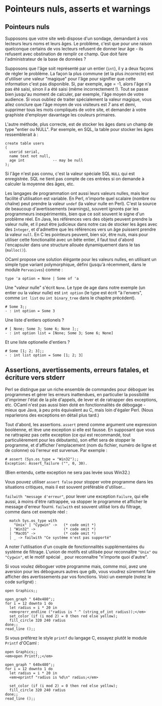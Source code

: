 <!-- ((! set title Pointeurs nuls, asserts et warnings !)) ((! set learn !)) -->

# Pointeurs nuls, asserts et warnings
## Pointeurs nuls
Supposons que votre site web dispose d'un sondage, demandant à vos
lecteurs leurs noms et leurs âges. Le problème, c'est que pour une
raison quelconque certains de vos lecteurs refusent de donner leur âge -
ils refusent avec obstination de remplir ce champ. Que doit faire
l'administrateur de la base de données ?

Supposons que l'âge soit représenté par un entier (`int`), il y a deux
façons de régler le problème. La façon la plus commune (et la plus
*incorrecte*) est d'utiliser une valeur "magique" pour l'âge pour
signifier que cette information c'est pas disponible. Si, par exemple,
age = -1, alors l'âge n'a pas été saisi, sinon il a été saisi (même
incorrectement !). Tout se passe bien jusqu'au moment de calculer, par
exemple, l'âge moyen de votre audience. Si vous oubliez de traiter
spécialement la valeur magique, vous allez conclure que l'âge moyen de
vos visiteurs est 7 ans et demi, supprimer tous les mots compliqués de
votre site, et demander à votre graphiste d'employer davantage les
couleurs primaires.

L'autre méthode, plus correcte, est de stocker les âges dans un champ de
type "entier ou NULL". Par exemple, en SQL, la table pour stocker les
âges ressemblerait à :

```tryocaml
create table users
(
  userid serial,
  name text not null,
  age int             -- may be null
);
```
Si l'âge n'est pas connu, c'est la valeur spéciale SQL `NULL` qui est
enregistrée. SQL ne tient pas compte de ces entrées si on demande à
calculer la moyenne des âges, etc.

Les langages de programmation ont aussi leurs valeurs nulles, mais leur
facilité d'utilisation est variable. En Perl, n'importe quel scalaire
(nombre ou chaîne) peut prendre la valeur `undef` (la valeur nulle en
Perl). C'est la source de beaucoup d'avertissements (warnings), souvent
ignorés par les programmeurs inexpérimentés, bien que ce soit souvent le
signe d'un problème réel. En Java, les références vers des objets
peuvent prendre la valeur nulle, et il peut être judicieux dans notre
cas de stocker les âges avec des `Integer`, et d'admettre que les
références vers un âge puissent prendre la valeur `null`. En C les
pointeurs peuvent, bien sûr, être nuls, mais pour utiliser cette
fonctionalité avec un bête entier, il faut tout d'abord l'encapsuler
dans une structure allouée dynamiquement dans le tas (`malloc()`).

OCaml propose une solution élégante pour les valeurs nulles, en
utilisant un simple type variant polymorphique, défini (jusqu'à
récemment, dans le module `Pervasives`) comme :

```tryocaml
type 'a option = None | Some of 'a
```
Une "valeur nulle" s'écrit `None`. Le type de age dans notre exemple (un
entier ou la valeur nulle) est `int option` (le type est écrit "à
l'envers", comme `int list` ou `int binary_tree` dans le chapitre
précédent).

```tryocaml
# Some 3;;
- : int option = Some 3
```
Une liste d'entiers optionels ?

```tryocaml
# [ None; Some 3; Some 6; None ];;
- : int option list = [None; Some 3; Some 6; None]
```
Et une liste optionelle d'entiers ?

```tryocaml
# Some [1; 2; 3];;
- : int list option = Some [1; 2; 3]
```
## Assertions, avertissements, erreurs fatales, et écriture vers stderr
Perl se distingue par un riche ensemble de commandes pour déboguer les
programmes et gérer les erreurs inattendues, en particulier la
possibilité d'imprimer l'état de la pile d'appels, de lever et de
ratrapper des exceptions, etc. OCaml n'est pas aussi bien doté en
fonctionnalités de débogage - mieux que Java, à peu près équivalent au
C, mais loin d'égaler Perl. (Nous reparlerons des exceptions en détail
plus tard.)

Tout d'abord, les assertions. `assert` prend comme argument une
expression booléenne, et lève une exception si elle est fausse. En
supposant que vous ne rattrapiez pas cette exception (ce qui est
recommandé, tout particulièrement pour les débutants), son effet sera de
stopper le programme, et d'afficher l'emplacement (nom du fichier,
numéro de ligne et de colonne) où l'erreur est survenue. Par exemple :

```tryocaml
# assert (Sys.os_type = "Win32");;
Exception: Assert_failure ("", 0, 30).
```
(Bien entendu, cette exception ne sera pas levée sous Win32.)

Vous pouvez utiliser `assert false` pour stopper votre programme dans
les situations critiques, mais il est souvent préférable d'utiliser...

`failwith "message d'erreur"`, pour lever une exception `Failure`, qui
elle aussi, à moins d'être rattrappée, va stopper le programme et
afficher le message d'erreur fourni. `failwith` est souvent utilisé lors
du filtrage, comme dans cet exemple réel :

```tryocaml
  match Sys.os_type with
    "Unix" | "Cygwin" ->   (* code omit *)
  | "Win32" ->             (* code omit *)
  | "MacOS" ->             (* code omit *)
  | _ -> failwith "Ce système n'est pas supporté"
```
A noter l'utilisation d'un couple de fonctionnalités supplémentaires du
système de filtrage. L'union de motifs est utilisée pour reconnaître
`"Unix"` ou `"Cygwin"`, et le motif spécial `_` pour reconnaître
"n'importe quoi d'autre".

Si vous voulez déboguer votre programme mais, comme moi, avez une
aversion pour les débogueurs autres que gdb, vous voudrez sûrement faire
afficher des avertissements par vos fonctions. Voici un exemple (notez
le code surligné) :

```tryocaml
open Graphics;;

open_graph " 640x480";;
for i = 12 downto 1 do
  let radius = i * 20 in
  <em>prerr_endline ("radius is " ^ (string_of_int radius));</em>
  set_color (if (i mod 2) = 0 then red else yellow);
  fill_circle 320 240 radius
done;;
read_line ();;
```
Si vous préférez le style `printf` du langage C, essayez plutôt le
module `Printf` d'OCaml :

```tryocaml
open Graphics;;
<em>open Printf;;</em>

open_graph " 640x480";;
for i = 12 downto 1 do
  let radius = i * 20 in
  <em>eprintf "radius is %d\n" radius;</em>

  set_color (if (i mod 2) = 0 then red else yellow);
  fill_circle 320 240 radius
done;;
read_line ();;

```
